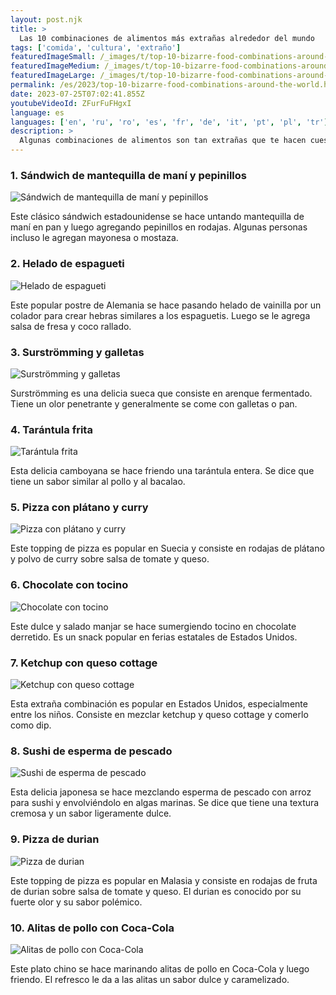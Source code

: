 ```yaml
---
layout: post.njk
title: >
  Las 10 combinaciones de alimentos más extrañas alrededor del mundo
tags: ['comida', 'cultura', 'extraño']
featuredImageSmall: /_images/t/top-10-bizarre-food-combinations-around-the-world-cover-es-small.webp
featuredImageMedium: /_images/t/top-10-bizarre-food-combinations-around-the-world-cover-es-medium.webp
featuredImageLarge: /_images/t/top-10-bizarre-food-combinations-around-the-world-cover-es-large.webp
permalink: /es/2023/top-10-bizarre-food-combinations-around-the-world.html
date: 2023-07-25T07:02:41.855Z
youtubeVideoId: ZFurFuFHgxI
language: es
languages: ['en', 'ru', 'ro', 'es', 'fr', 'de', 'it', 'pt', 'pl', 'tr']
description: >
  Algunas combinaciones de alimentos son tan extrañas que te hacen cuestionar la cordura de la persona que lo ideó. Aquí están las 10 combinaciones de alimentos más extrañas de todo el mundo.
---
```


### 1. Sándwich de mantequilla de maní y pepinillos

![Sándwich de mantequilla de maní y pepinillos](/_images/2/2091e4617d790890a5d83de900756d52-medium.webp)

Este clásico sándwich estadounidense se hace untando mantequilla de maní en pan y luego agregando pepinillos en rodajas. Algunas personas incluso le agregan mayonesa o mostaza.

### 2. Helado de espagueti

![Helado de espagueti](/_images/7/7bc72ce8aea7756384079c336b011368-medium.webp)

Este popular postre de Alemania se hace pasando helado de vainilla por un colador para crear hebras similares a los espaguetis. Luego se le agrega salsa de fresa y coco rallado.

### 3. Surströmming y galletas

![Surströmming y galletas](/_images/4/4ce106cd11f8eba25a4ed6add4e56d9b-medium.webp)

Surströmming es una delicia sueca que consiste en arenque fermentado. Tiene un olor penetrante y generalmente se come con galletas o pan.

### 4. Tarántula frita

![Tarántula frita](/_images/3/3e858b555a299378a3bcf9ff7fb198bc-medium.webp)

Esta delicia camboyana se hace friendo una tarántula entera. Se dice que tiene un sabor similar al pollo y al bacalao.

### 5. Pizza con plátano y curry

![Pizza con plátano y curry](/_images/8/809a1018167c0cd604ecae0848869aea-medium.webp)

Este topping de pizza es popular en Suecia y consiste en rodajas de plátano y polvo de curry sobre salsa de tomate y queso.

### 6. Chocolate con tocino

![Chocolate con tocino](/_images/6/6c608e15114a1150f1e21aa5b14f2bf3-medium.webp)

Este dulce y salado manjar se hace sumergiendo tocino en chocolate derretido. Es un snack popular en ferias estatales de Estados Unidos.

### 7. Ketchup con queso cottage

![Ketchup con queso cottage](/_images/4/496a666feeddee8853ae427926390981-medium.webp)

Esta extraña combinación es popular en Estados Unidos, especialmente entre los niños. Consiste en mezclar ketchup y queso cottage y comerlo como dip.

### 8. Sushi de esperma de pescado

![Sushi de esperma de pescado](/_images/6/6d65984f26959f673aa028b2aabc99c9-medium.webp)

Esta delicia japonesa se hace mezclando esperma de pescado con arroz para sushi y envolviéndolo en algas marinas. Se dice que tiene una textura cremosa y un sabor ligeramente dulce.

### 9. Pizza de durian

![Pizza de durian](/_images/4/4c1c3714b8a506461a438d6ca3317a47-medium.webp)

Este topping de pizza es popular en Malasia y consiste en rodajas de fruta de durian sobre salsa de tomate y queso. El durian es conocido por su fuerte olor y su sabor polémico.

### 10. Alitas de pollo con Coca-Cola

![Alitas de pollo con Coca-Cola](/_images/c/c4a4118cdb024a3a50ab0bbe98228bdc-medium.webp)

Este plato chino se hace marinando alitas de pollo en Coca-Cola y luego friendo. El refresco le da a las alitas un sabor dulce y caramelizado.

